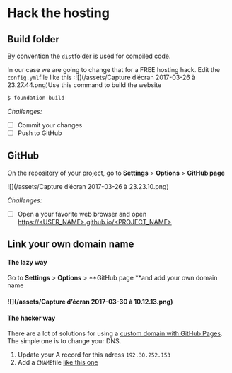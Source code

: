 # Hack the hosting

## Build folder

By convention the `dist`folder is used for compiled code.

In our case we are going to change that for a FREE hosting hack. Edit the `config.yml`file like this :![](/assets/Capture d’écran 2017-03-26 à 23.27.44.png)Use this command to build the website

```bash
$ foundation build
```

_Challenges:_

* [ ] Commit your changes
* [ ] Push to GitHub

## GitHub

On the repository of your project, go to **Settings** &gt; **Options** &gt; **GitHub page**

![](/assets/Capture d’écran 2017-03-26 à 23.23.10.png)

_Challenges:_

* [ ] Open a your favorite web browser and open [https://&lt;USER\_NAME&gt;.github.io/&lt;PROJECT\_NAME&gt;](https://<USER_NAME>.github.io/<PROJECT_NAME>/)

## Link your own domain name

#### The lazy way

Go to **Settings** &gt; **Options** &gt; **GitHub page **and add your own domain name

#### ![](/assets/Capture d’écran 2017-03-30 à 10.12.13.png)

#### The hacker way

There are a lot of solutions for using a [custom domain with GitHub Pages](https://help.github.com/articles/using-a-custom-domain-with-github-pages/). The simple one is to change your DNS.

1. Update your A record for this adress `192.30.252.153`
2. Add a `CNAME`file [like this one](https://github.com/flexbox/davidl/blob/master/source/CNAME) 



